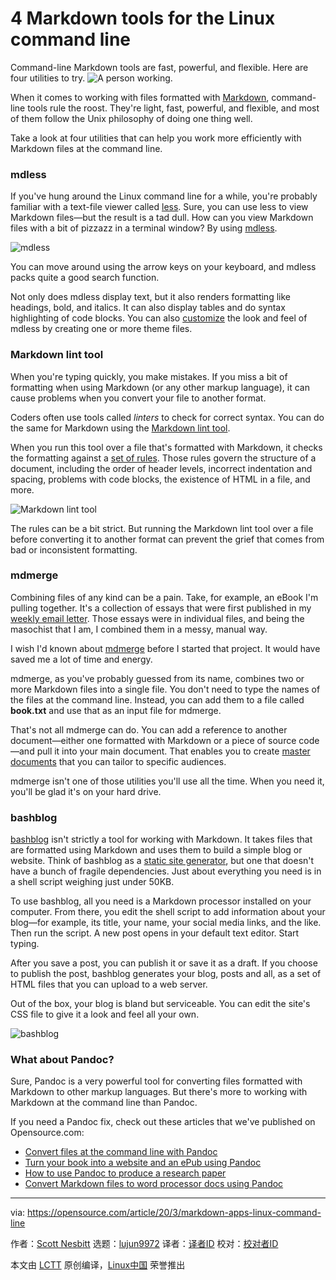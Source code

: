 [#]: collector: (lujun9972)
[#]: translator: (geekpi)
[#]: reviewer: ( )
[#]: publisher: ( )
[#]: url: ( )
[#]: subject: (4 Markdown tools for the Linux command line)
[#]: via: (https://opensource.com/article/20/3/markdown-apps-linux-command-line)
[#]: author: (Scott Nesbitt https://opensource.com/users/scottnesbitt)

4 Markdown tools for the Linux command line
======
Command-line Markdown tools are fast, powerful, and flexible. Here are
four utilities to try.
![A person working.][1]

When it comes to working with files formatted with [Markdown][2], command-line tools rule the roost. They're light, fast, powerful, and flexible, and most of them follow the Unix philosophy of doing one thing well.

Take a look at four utilities that can help you work more efficiently with Markdown files at the command line.

### mdless

If you've hung around the Linux command line for a while, you're probably familiar with a text-file viewer called [less][3]. Sure, you can use less to view Markdown files—but the result is a tad dull. How can you view Markdown files with a bit of pizzazz in a terminal window? By using [mdless][4].

![mdless][5]

You can move around using the arrow keys on your keyboard, and mdless packs quite a good search function.

Not only does mdless display text, but it also renders formatting like headings, bold, and italics. It can also display tables and do syntax highlighting of code blocks. You can also [customize][6] the look and feel of mdless by creating one or more theme files.

### Markdown lint tool

When you're typing quickly, you make mistakes. If you miss a bit of formatting when using Markdown (or any other markup language), it can cause problems when you convert your file to another format.

Coders often use tools called _linters_ to check for correct syntax. You can do the same for Markdown using the [Markdown lint tool][7].

When you run this tool over a file that's formatted with Markdown, it checks the formatting against a [set of rules][8]. Those rules govern the structure of a document, including the order of header levels, incorrect indentation and spacing, problems with code blocks, the existence of HTML in a file, and more.

![Markdown lint tool][9]

The rules can be a bit strict. But running the Markdown lint tool over a file before converting it to another format can prevent the grief that comes from bad or inconsistent formatting.

### mdmerge

Combining files of any kind can be a pain. Take, for example, an eBook I'm pulling together. It's a collection of essays that were first published in my [weekly email letter][10]. Those essays were in individual files, and being the masochist that I am, I combined them in a messy, manual way.

I wish I'd known about [mdmerge][11] before I started that project. It would have saved me a lot of time and energy.

mdmerge, as you've probably guessed from its name, combines two or more Markdown files into a single file. You don't need to type the names of the files at the command line. Instead, you can add them to a file called **book.txt** and use that as an input file for mdmerge.

That's not all mdmerge can do. You can add a reference to another document—either one formatted with Markdown or a piece of source code—and pull it into your main document. That enables you to create [master documents][12] that you can tailor to specific audiences.

mdmerge isn't one of those utilities you'll use all the time. When you need it, you'll be glad it's on your hard drive.

### bashblog

[bashblog][13] isn't strictly a tool for working with Markdown. It takes files that are formatted using Markdown and uses them to build a simple blog or website. Think of bashblog as a [static site generator][14], but one that doesn't have a bunch of fragile dependencies. Just about everything you need is in a shell script weighing just under 50KB.

To use bashblog, all you need is a Markdown processor installed on your computer. From there, you edit the shell script to add information about your blog—for example, its title, your name, your social media links, and the like. Then run the script. A new post opens in your default text editor. Start typing.

After you save a post, you can publish it or save it as a draft. If you choose to publish the post, bashblog generates your blog, posts and all, as a set of HTML files that you can upload to a web server.

Out of the box, your blog is bland but serviceable. You can edit the site's CSS file to give it a look and feel all your own.

![bashblog][15]

### What about Pandoc?

Sure, Pandoc is a very powerful tool for converting files formatted with Markdown to other markup languages. But there's more to working with Markdown at the command line than Pandoc.

If you need a Pandoc fix, check out these articles that we've published on Opensource.com:

  * [Convert files at the command line with Pandoc][16]
  * [Turn your book into a website and an ePub using Pandoc][17]
  * [How to use Pandoc to produce a research paper][18]
  * [Convert Markdown files to word processor docs using Pandoc][19]



--------------------------------------------------------------------------------

via: https://opensource.com/article/20/3/markdown-apps-linux-command-line

作者：[Scott Nesbitt][a]
选题：[lujun9972][b]
译者：[译者ID](https://github.com/译者ID)
校对：[校对者ID](https://github.com/校对者ID)

本文由 [LCTT](https://github.com/LCTT/TranslateProject) 原创编译，[Linux中国](https://linux.cn/) 荣誉推出

[a]: https://opensource.com/users/scottnesbitt
[b]: https://github.com/lujun9972
[1]: https://opensource.com/sites/default/files/styles/image-full-size/public/lead-images/rh_003784_02_os.comcareers_os_rh2x.png?itok=jbRfXinl (A person working.)
[2]: https://opensource.com/article/19/9/introduction-markdown
[3]: https://opensource.com/article/18/4/using-less-view-text-files-command-line
[4]: https://github.com/ttscoff/mdless
[5]: https://opensource.com/sites/default/files/uploads/mdless.png (mdless)
[6]: https://github.com/ttscoff/mdless#customization
[7]: https://github.com/markdownlint/markdownlint
[8]: https://github.com/markdownlint/markdownlint/blob/master/docs/RULES.md
[9]: https://opensource.com/sites/default/files/uploads/mdl.png (Markdown lint tool)
[10]: https://buttondown.email/weeklymusings
[11]: https://github.com/JeNeSuisPasDave/MarkdownTools
[12]: https://help.libreoffice.org/6.2/en-US/text/swriter/guide/globaldoc.html
[13]: https://github.com/cfenollosa/bashblog
[14]: https://en.wikipedia.org/wiki/Web_template_system#Static_site_generators
[15]: https://opensource.com/sites/default/files/uploads/bashblog.png (bashblog)
[16]: https://opensource.com/article/18/9/intro-pandoc
[17]: https://opensource.com/article/18/10/book-to-website-epub-using-pandoc
[18]: https://opensource.com/article/18/9/pandoc-research-paper
[19]: https://opensource.com/article/19/5/convert-markdown-to-word-pandoc
